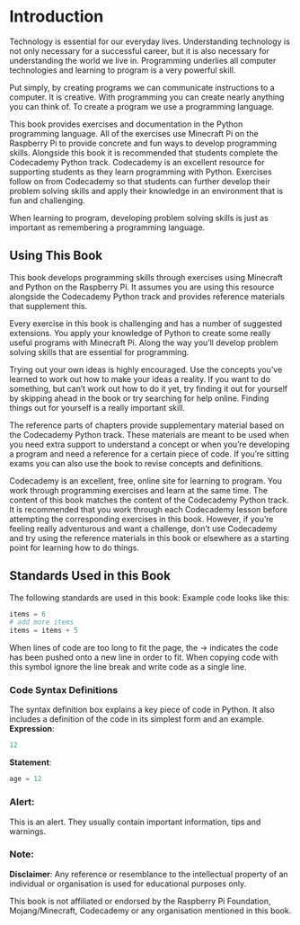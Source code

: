 # Introduction

Technology is essential for our everyday lives. Understanding technology is not
only necessary for a successful career, but it is also necessary for
understanding the world we live in. Programming underlies all computer
technologies and learning to program is a very powerful skill.

Put simply, by creating programs we can communicate instructions to a computer.
It is creative. With programming you can create nearly anything you can think
of. To create a program we use a programming language.

This book provides exercises and documentation in the Python programming
language. All of the exercises use Minecraft Pi on the Raspberry Pi to provide
concrete and fun ways to develop programming skills. Alongside this book it is
recommended that students complete the Codecademy Python track. Codecademy is an
excellent resource for supporting students as they learn programming with
Python. Exercises follow on from Codecademy so that students can further develop
their problem solving skills and apply their knowledge in an environment that is
fun and challenging.

When learning to program, developing problem solving skills is just as important
as remembering a programming language.


## Using This Book

This book develops programming skills through exercises using Minecraft and
Python on the Raspberry Pi. It assumes you are using this resource alongside the
Codecademy Python track and provides reference materials that supplement this.

Every exercise in this book is challenging and has a number of suggested
extensions. You apply your knowledge of Python to create some really useful
programs with Minecraft Pi. Along the way you’ll develop problem solving skills
that are essential for programming.

Trying out your own ideas is highly encouraged. Use the concepts you’ve learned
to work out how to make your ideas a reality. If you want to do something, but
can’t work out how to do it yet, try finding it out for yourself by skipping
ahead in the book or try searching for help online. Finding things out for
yourself is a really important skill.

The reference parts of chapters provide supplementary material based on the
Codecademy Python track. These materials are meant to be used when you need
extra support to understand a concept or when you’re developing a program and
need a reference for a certain piece of code. If you’re sitting exams you can
also use the book to revise concepts and definitions.

Codecademy is an excellent, free, online site for learning to program. You work
through programming exercises and learn at the same time. The content of this
book matches the content of the Codecademy Python track. It is recommended that
you work through each Codecademy lesson before attempting the corresponding
exercises in this book. However, if you’re feeling really adventurous and want a
challenge, don’t use Codecademy and try using the reference materials in this
book or elsewhere as a starting point for learning how to do things.


## Standards Used in this Book

The following standards are used in this book: Example code looks like this:

```python
items = 6
# add more items
items = items + 5
```

When lines of code are too long to fit the page, the -> indicates the code has
been pushed onto a new line in order to fit. When copying code with this symbol
ignore the line break and write code as a single line.

### Code Syntax Definitions

The syntax definition box explains a key piece of code in Python. It also
includes a definition of the code in its simplest form and an example.
**Expression**:
```python
12
```

**Statement**:
```python
age = 12
```


### Alert: 

This is an alert. They usually contain important information, tips
and warnings.


### Note: 

**Disclaimer**: Any reference or resemblance to the intellectual
property of an individual or organisation is used for educational purposes only.

This book is not affiliated or endorsed by the Raspberry Pi Foundation,
Mojang/Minecraft, Codecademy or any organisation mentioned in this book.
